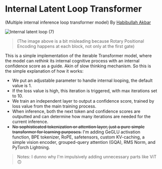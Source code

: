 # Internal Latent Loop Transformer
(Multiple internal inference loop transformer model)
By [Habibullah Akbar](https://chavyv.vercel.app)

![Internal latent loop (7)](https://github.com/user-attachments/assets/5e176ad9-7004-4864-8009-3c8925f4702d)
> (The image above is a bit misleading because Rotary Positional Encoding happens at each block, not only at the first gate)

This is a simple implementation of the iterable Transformer model, where the model can *rethink* its internal cognitive process with an internal confidence score as a guide. Akin of slow thinking mechanism.
So this is the simple explanation of how it works:
- We put an adjustable parameter to handle internal looping, the default value is 1.
- If the loss value is high, this iteration is triggered, with max iterations set to 10.
- We train an independent layer to output a confidence score, trained by loss value from the main training process.
- When inference, both the next token and confidence scores are outputted and can determine how many iterations are needed for the current inference.
- ~~No sophisticated tokenization or attention layer, just a pure simple transformer for learning purposes.~~ I'm adding GeGLU activation function, BPE tokenizer, RoPE, safetensors, custom KV-caching, a simple vision encoder, grouped-query attention (GQA), RMS Norm, and PyTorch Lightning.

> Notes: I dunno why I'm impulsively adding unnecessary parts like ViT 🙃
